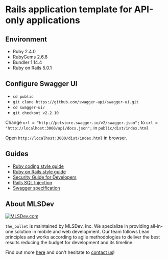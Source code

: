 # Rails application template for API-only applications

## Environment

* Ruby 2.4.0
* RubyGems 2.6.8
* Bundler 1.14.4
* Ruby on Rails 5.0.1

## Configure Swagger UI

* `cd public`
* `git clone https://github.com/swagger-api/swagger-ui.git`
* `cd swagger-ui/`
* `git checkout v2.2.10`

Change `url = "http://petstore.swagger.io/v2/swagger.json";` to `url = "http://localhost:3000/api/docs.json";` in `public/dist/index.html`

Open `http://localhost:3000/dist/index.html` in browser.

## Guides

* [Ruby coding style guide](https://github.com/bbatsov/ruby-style-guide)
* [Ruby on Rails style guide](https://github.com/bbatsov/rails-style-guide)
* [Security Guide for Developers](https://github.com/FallibleInc/security-guide-for-developers)
* [Rails SQL Injection](http://rails-sqli.org)
* [Swagger specification](http://swagger.io/specification/)

## About MLSDev

[<img src="https://github.com/MLSDev/development-standards/raw/master/mlsdev-logo.png" alt="MLSDev.com">][mlsdev]

`the_bullet` is maintained by MLSDev, Inc. We specialize in providing all-in-one solution in mobile and web development. Our team follows Lean principles and works according to agile methodologies to deliver the best results reducing the budget for development and its timeline.

Find out more [here][mlsdev] and don't hesitate to [contact us][contact]!

[mlsdev]: http://mlsdev.com
[contact]: http://mlsdev.com/contact_us
